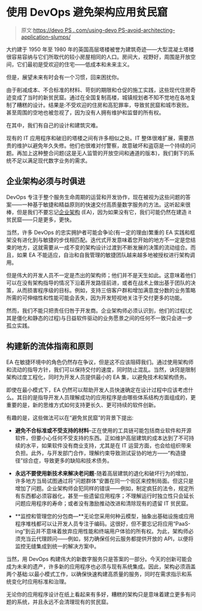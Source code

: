 # 使用 DevOps 避免架构应用贫民窟

> 原文:[https://devo PS . com/using-devo PS-avoid-architecting-application-slumps/](https://devops.com/using-devops-avoid-architecting-application-slums/)

大约建于 1950 年至 1980 年的英国高层塔楼被誉为建筑奇迹——大型混凝土塔楼很容易容纳与它们所取代的较小房屋相同的人口。房间大，视野好，周围是开放空间，它们最初是受欢迎的住宅——低成本和未来主义。

但是，展望未来有时会有一个习惯，回来困扰你。

由于削减成本、不合标准的材料、苛刻的期限和仓促的施工实践，这些现代住房奇迹变成了当时的新贫民窟。通过在全国复制高楼，城镇规划者不知不觉地在各地复制了糟糕的设计。结果是:不受欢迎的住房和高犯罪率，导致贫民窟和城市衰败。甚至周围的空地也被忽视了，因为没有人拥有维护和监督的所有权。

在其中，我们有自己的设计和建筑灾难。

现有的 IT 应用程序和破旧的塔楼之间有许多相似之处。IT 整体很难扩展，需要昂贵的维护以避免年久失修。他们也很难对付警察，故意破坏和盗窃是一个持续的问题。再加上这种整合问题(这是无人监管的开放空间和通道的版本)，我们剩下的系统不足以满足现代数字业务的需求。

## 企业架构必须与时俱进

DevOps 专注于整个服务生命周期的运营和开发协作，现在被视为这些问题的答案——一种基于敏捷和精益原则的快速交付高质量数字服务的方法。这听起来很棒，但是我们不要忘记[企业架构](https://en.wikipedia.org/wiki/Enterprise_architecture) (EA)，因为如果没有它，我们可能仍然在建造 it 贫民窟——只是更多，更快。

当然，许多 DevOps 的忠实拥护者可能会争论(有一定的理由)繁重的 EA 实践和框架没有进化到与敏捷的步伐相匹配。迭代式开发意味着您开始的地方不一定是您结束的地方，这就需要从一成不变的架构设计过渡到不断发展的决策的流动组合。而且，如果 EA 不能适应，自治和自我管理的敏捷团队越来越多地被授权进行架构调用。

但是伟大的开发人员不一定是杰出的架构师；他们并不是天生如此。这意味着他们可以在没有架构指导的情况下沿着开发路径前进，或者在战术上做出基于团队的决策，从而损害程序级的目标。例如，支持三倍客户群和增加满意度分数的业务策略所需的可伸缩性和性能可能会丢失，因为开发短视地关注于交付更多的功能。

然而，我们不能只把责任归咎于开发商。企业架构师必须认识到，他们的过程(尤其是僵化和静态的过程)与日益软件驱动的业务愿景之间的任何不一致只会进一步孤立实践。

## 构建新的流体指南和原则

EA 在敏捷环境中的角色仍然存在争议，但是这不应该阻碍我们。通过使用架构师和流动的指导方针，我们可以保持交付的速度，同时防止混乱。当然，诀窍是限制架构过度工程化，同时为开发人员提供最小的 EA 集，以避免技术和架构债务。

即使在最小模式下，EA 仍然可以帮助开发人员快速确定在设计过程中应该考虑什么。其目的是指导开发人员理解成功的应用程序是由哪些体系结构方面组成的，更重要的是，新的思维方式如何支持更长久、更可持续的软件创新。

有趣的是，这些做法可以在“避免贫民窟”的背景下提出:

*   **避免不合标准或不受支持的材料**–正在使用的工具链可能包括商业软件和开源软件，但要小心任何不受支持的东西。正如维护高层建筑的成本达到了不可持续的水平，如果软件没有商业支持，尤其是在 IT 运营方面，也会给组织带来负担。此外，与开发部门合作，理解约束导致测试妥协的地方——“构造捷径”综合症，导致更多的缺陷和技术债务。

*   **永远不要使用新技术来解决老问题**-随着高层建筑的退化和破坏行为的增加，许多地方当局试图通过将“问题群体”安置在同一个街区来控制局面。但这只是增加了问题。企业架构师会犯同样的错误——例如，制定疯狂的法令，规定所有东西都必须容器化，甚至一些遗留应用程序；不理解运行时独立性只会延长问题应用程序的寿命；或者没有激励推动改进和清除现有的遗留 IT 贫民窟。

*   **监控和管理您的分包商—**无论您采用何种云模型，抽象出基础设施或应用程序堆栈都可以让开发人员专注于编码。这很好，但不要忘记将应用“PaaS-ing”到云并不意味着放弃应用性能和终端用户体验的所有权。为此，架构师必须充当云代理顾问——例如，努力确保任何云服务都提供开放的 API，以便将监控无缝集成到统一的解决方案中。

当然，用 DevOps 构建伟大的新数字服务只是答案的一部分。今天的创新可能会成为未来的遗产，许多新的应用程序也必须与现有系统集成。因此，架构必须涵盖两个基础:以最小模式工作，以确保快速构建高质量的服务，同时在需求指示和系统变化时应用标准和治理。

无论你的应用程序设计在纸上看起来有多好，糟糕的架构只是意味着建立更多有问题的系统，并且永远不会清理现有的贫民窟。